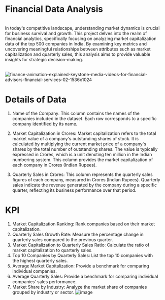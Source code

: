 # Financial Data Analysis
<br>
In today's competitive landscape, understanding market dynamics is crucial for business survival and growth. This project delves into the realm of financial analytics, specifically focusing on analyzing market capitalization data of the top 500 companies in India. By examining key metrics and uncovering meaningful relationships between attributes such as market capitalization and quarterly sales, this analysis aims to provide valuable insights for strategic decision-making.
<br><br>


![finance-animation-explained-keystone-media-videos-for-financial-advisors-financial-services-02-1536x1024](https://github.com/user-attachments/assets/bf5a8f75-f294-41b2-addc-f2c1c89a0b30)


# Details of Data
1. Name of the Company: This column contains the names of the companies included in the dataset. Each row corresponds to a specific company identified by its name.

2. Market Capitalization in Crores: Market capitalization refers to the total market value of a company's outstanding shares of stock. It is calculated by multiplying the current market price of a company's shares by the total number of outstanding shares. The value is typically expressed in Crores, which is a unit denoting ten million in the Indian numbering system. This column provides the market capitalization of each company in Crores (Indian Rupees).

3. Quarterly Sales in Crores: This column represents the quarterly sales figures of each company, measured in Crores (Indian Rupees). Quarterly sales indicate the revenue generated by the company during a specific quarter, reflecting its business performance over that period.

# KPI

1. Market Capitalization Ranking: Rank companies based on their market capitalization.
2. Quarterly Sales Growth Rate: Measure the percentage change in quarterly sales compared to the previous quarter.
3. Market Capitalization to Quarterly Sales Ratio: Calculate the ratio of market capitalization to quarterly sales.
4. Top 10 Companies by Quarterly Sales: List the top 10 companies with the highest quarterly sales.
5. Average Market Capitalization:  Provide a benchmark for comparing individual companies.
6. Average Quarterly Sales: Provide a benchmark for comparing individual companies' sales performance.
7. Market Share by Industry: Analyze the market share of companies grouped by industry or sector.
![image](https://github.com/user-attachments/assets/7354d141-bcc9-45fc-b253-5c7e01be9134)


